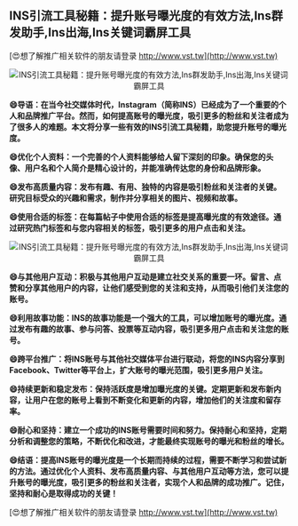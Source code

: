 ## **INS引流工具秘籍：提升账号曝光度的有效方法,Ins群发助手,Ins出海,Ins关键词霸屏工具**

[😍想了解推广相关软件的朋友请登录 http://www.vst.tw](http://www.vst.tw)

 <center><img src="https://vst.tw/MP4/tuiguang/png/6.png" alt="INS引流工具秘籍：提升账号曝光度的有效方法,Ins群发助手,Ins出海,Ins关键词霸屏工具"></center>

**😄导语：在当今社交媒体时代，Instagram（简称INS）已经成为了一个重要的个人和品牌推广平台。然而，如何提高账号的曝光度，吸引更多的粉丝和关注者成为了很多人的难题。本文将分享一些有效的INS引流工具秘籍，助您提升账号的曝光度。**

**😄优化个人资料：一个完善的个人资料能够给人留下深刻的印象。确保您的头像、用户名和个人简介是精心设计的，并能准确传达您的身份和品牌形象。**

**😄发布高质量内容：发布有趣、有用、独特的内容是吸引粉丝和关注者的关键。研究目标受众的兴趣和需求，制作并分享相关的图片、视频和故事。**

**😄使用合适的标签：在每篇帖子中使用合适的标签是提高曝光度的有效途径。通过研究热门标签和与您内容相关的标签，吸引更多的用户点击和关注。**

 <center><img src="https://vst.tw/MP4/tuiguang/png/8.png" alt="INS引流工具秘籍：提升账号曝光度的有效方法,Ins群发助手,Ins出海,Ins关键词霸屏工具"></center>

**😄与其他用户互动：积极与其他用户互动是建立社交关系的重要一环。留言、点赞和分享其他用户的内容，让他们感受到您的关注和支持，从而吸引他们关注您的账号。**

**😄利用故事功能：INS的故事功能是一个强大的工具，可以增加账号的曝光度。通过发布有趣的故事、参与问答、投票等互动内容，吸引更多用户点击和关注您的账号。**

**😄跨平台推广：将INS账号与其他社交媒体平台进行联动，将您的INS内容分享到Facebook、Twitter等平台上，扩大账号的曝光范围，吸引更多用户关注。**

**😄持续更新和稳定发布：保持活跃度是增加曝光度的关键。定期更新和发布新内容，让用户在您的账号上看到不断变化和更新的内容，增加他们的关注度和留存率。**

**😄耐心和坚持：建立一个成功的INS账号需要时间和努力。保持耐心和坚持，定期分析和调整您的策略，不断优化和改进，才能最终实现账号的曝光和粉丝的增长。**

**😄结语：提高INS账号的曝光度是一个长期而持续的过程，需要不断学习和尝试新的方法。通过优化个人资料、发布高质量内容、与其他用户互动等方法，您可以提升账号的曝光度，吸引更多的粉丝和关注者，实现个人和品牌的成功推广。记住，坚持和耐心是取得成功的关键！**

[😍想了解推广相关软件的朋友请登录 http://www.vst.tw](http://www.vst.tw)



